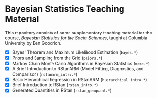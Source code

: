 # Bayesian Statistics Teaching Material

This repository consists of some supplementary teaching material for the course, *Bayesian Statistics for the Social Sciences*, taught at Columbia University by Ben Goodrich.


- [x] Bayes' Theorem and Maximum Likelihood Estimation (`bayes.*`)
- [x] Priors and Sampling from the Grid (`priors.*`)
- [x] Markov Chain Monte Carlo Algorithms in Bayesian Statistics (`mcmc.*`)
- [x] A Brief Introduction to RStanARM (Model Fitting, Diagnostics, and Comparison) (`rstanarm_intro.*`)
- [x] Basic Hierarchical Regression in RStanARM (`hierarchical_intro.*`)
- [x] Brief Introduction to RStan (`rstan_intro.*`)
- [x] Generated Quantities in RStan (`rstan_genquant.*`)
